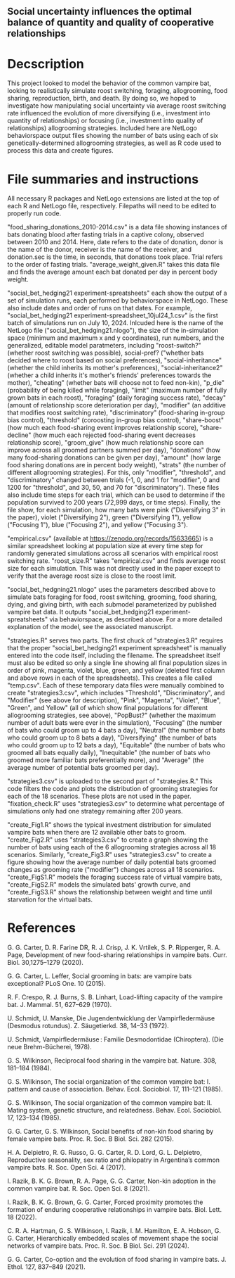 ## Social uncertainty influences the optimal balance of quantity and quality of cooperative relationships

# Decscription
This project looked to model the behavior of the common vampire bat, looking to realistically simulate roost switching, foraging, allogrooming, food sharing, reproduction, birth, and death. By doing so, we hoped to investigate how manipulating social uncertainty via average roost switching rate influenced the evolution of more diversifying (i.e., investment into quantity of relationships) or focusing (i.e., investment into quality of relationships) allogrooming strategies. Included here are NetLogo behaviorspace output files showing the number of bats using each of six genetically-determined allogrooming strategies, as well as R code used to process this data and create figures.

# File summaries and instructions

All necessary R packages and NetLogo extensions are listed at the top of each R and NetLogo file, respectively. Filepaths will need to be edited to properly run code.

"food_sharing_donations_2010-2014.csv" is a data file showing instances of bats donating blood after fasting trials in a captive colony, observed between 2010 and 2014. Here, date refers to the date of donation, donor is the name of the donor, receiver is the name of the receiver, and donation.sec is the time, in seconds, that donations took place. Trial refers to the order of fasting trials. "average_weight_given.R" takes this data file and finds the average amount each bat donated per day in percent body weight.

"social_bet_hedging21 experiment-spreatsheets" each show the output of a set of simulation runs, each performed by behaviorspace in NetLogo. These also include dates and order of runs on that dates. For example, "social_bet_hedging21 experiment-spreadsheet_10jul24_1.csv" is the first batch of simulations run on July 10, 2024. Inlcuded here is the name of the NetLogo file ("social_bet_hedging21.nlogo"), the size of the in-simulation space (minimum and maximum x and y coordinates), run numbers, and the generalized, editable model paratmeters, including "roost-switch?" (whether roost switching was possible), social-pref? ("whether bats decided where to roost based on social preferences), "social-inheritance" (whether the child inherits its mother's preferences), "social-inheritance2" (whether a child inherits it's mother's friends' preferences towards the mother), "cheating" (whether bats will choose not to feed non-kin), "p_die" (probability of being killed while foraging), "limit" (maximum number of fully grown bats in each roost), "foraging" (daily foraging success rate), "decay" (amount of relationship score deterioration per day), "modifier" (an additive that modifies roost switching rate), "discriminatory" (food-sharing in-group bias control), "threshold" (coroosting in-group bias control), "share-boost" (how much each food-sharing event improves relationship score), "share-decline" (how much each rejected food-sharing event decreases relationship score), "groom_give" (how much relationship score can improve across all groomed partners summed per day), "donations" (how many food-sharing donations can be given per day), "amount" (how large food sharing donations are in percent body weight), "strats" (the number of different allogrooming strategies). For this, only "modifier", "threshold", and "discriminatory" changed between trials (-1, 0, and 1 for "modifier", 0 and 1200 for "threshold", and 30, 50, and 70 for "discriminatory"). These files also include time steps for each trial, which can be used to determine if the population survived to 200 years (72,999 days, or time steps). Finally, the file show, for each simulation, how many bats were pink ("Diversifying 3" in the paper), violet ("Diversifying 2"), green ("Diversifying 1"), yellow ("Focusing 1"), blue ("Focusing 2"), and yellow ("Focusing 3").

"empirical.csv" (available at https://zenodo.org/records/15633665) is a similar spreadsheet looking at population size at every time step for randomly generated simulations across all scenarios with empirical roost switching rate. "roost_size.R" takes "empirical.csv" and finds average roost size for each simulation. This was not directly used in the paper except to verify that the average roost size is close to the roost limit.

"social_bet_hedgning21.nlogo" uses the parameters described above to simulate bats foraging for food, roost switching, grooming, food sharing, dying, and giving birth, with each submodel parameterized by published vampire bat data. It outputs "social_bet_hedging21 experiment-spreatsheets" via behaviorspace, as described above. For a more detailed explanation of the model, see the associated manuscript.

"strategies.R" serves two parts. The first chuck of "strategies3.R" requires that the proper "social_bet_hedging21 experiment spreadsheet" is manually entered into the code itself, including the filename. The spreadsheet itself must also be edited so only a single line showing all final population sizes in order of pink, magenta, violet, blue, green, and yellow (deleted first column and above rows in each of the spreadsheets). This creates a file called "temp.csv". Each of these temporary data files were manually combined to create "strategies3.csv", which includes "Threshold", "Discriminatory", and "Modifier" (see above for description), "Pink", "Magenta", "Violet", "Blue", "Green", and Yellow" (all of which show final populations for different allogrooming strategies, see above), "PopBust?" (whether the maximum number of adult bats were ever in the simulation), "Focusing" (the number of bats who could groom up to 4 bats a day), "Neutral" (the number of bats who could groom up to 8 bats a day), "Diversifying" (the number of bats who could groom up to 12 bats a day), "Equitable" (the number of bats who groomed all bats equally daily), "Inequitable" (the number of bats who groomed more familiar bats preferentially more), and "Average" (the average number of potential bats groomed per day).

"strategies3.csv" is uploaded to the second part of "strategies.R." This code filters the code and plots the distribution of grooming strategies for each of the 18 scenarios. These plots are not used in the paper. "fixation_check.R" uses "strategies3.csv" to determine what percentage of simulations only had one strategy remaining after 200 years.

"create_Fig1.R" shows the typical investment distribution for simulated vampire bats when there are 12 available other bats to groom. "create_Fig2.R" uses "strategies3.csv" to create a graph showing the number of bats using each of the 6 allogrooming strategies across all 18 scenarios. Similarly, "create_Fig3.R" uses "strategies3.csv" to create a figure showing how the average number of daily potential bats groomed changes as grooming rate ("modifier") changes across all 18 scenarios. "create_FigS1.R" models the foraging success rate of virtual vampire bats, "create_FigS2.R" models the simulated bats' growth curve, and "create_FigS3.R" shows the relationship between weight and time until starvation for the virtual bats.

# References

G. G. Carter, D. R. Farine DR, R. J. Crisp, J. K. Vrtilek, S. P. Ripperger, R. A. Page, Development of new food-sharing relationships in vampire bats. Curr. Biol. 30,1275–1279 (2020). 

G. G. Carter, L. Leffer, Social grooming in bats: are vampire bats exceptional? PLoS One. 10 (2015). 

R. F. Crespo, R. J. Burns, S. B. Linhart, Load-lifting capacity of the vampire bat. J. Mammal. 51, 627–629 (1970). 

U. Schmidt, U. Manske, Die Jugendentwicklung der Vampirfledermäuse (Desmodus rotundus). Z. Säugetierkd. 38, 14–33 (1972). 

U. Schmidt, Vampirfledermäuse : Familie Desmodontidae (Chiroptera). (Die neue Brehm-Bücherei, 1978). 

G. S. Wilkinson, Reciprocal food sharing in the vampire bat. Nature. 308, 181–184 (1984). 

G. S. Wilkinson, The social organization of the common vampire bat: I. pattern and cause of association. Behav. Ecol. Sociobiol. 17, 111–121 (1985). 

G. S. Wilkinson, The social organization of the common vampire bat: II. Mating system, genetic structure, and relatedness. Behav. Ecol. Sociobiol. 17, 123–134 (1985). 

G. G. Carter, G. S. Wilkinson, Social benefits of non-kin food sharing by female vampire bats. Proc. R. Soc. B Biol. Sci. 282 (2015).

H. A. Delpietro, R. G. Russo, G. G. Carter, R. D. Lord, G. L. Delpietro, Reproductive seasonality, sex ratio and philopatry in Argentina’s common vampire bats. R. Soc. Open Sci. 4 (2017). 

I. Razik, B. K. G. Brown, R. A. Page, G. G. Carter, Non-kin adoption in the common vampire bat. R. Soc. Open Sci. 8 (2021). 

I. Razik, B. K. G. Brown, G. G. Carter, Forced proximity promotes the formation of enduring cooperative relationships in vampire bats. Biol. Lett. 18 (2022). 

C. R. A. Hartman, G. S. Wilkinson, I. Razik, I. M. Hamilton, E. A. Hobson, G. G. Carter, Hierarchically embedded scales of movement shape the social networks of vampire bats. Proc. R. Soc. B Biol. Sci. 291 (2024). 

G. G. Carter, Co-option and the evolution of food sharing in vampire bats. J. Ethol. 127, 837–849 (2021). 

